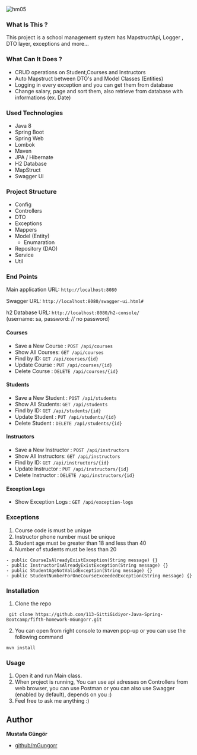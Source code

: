 ![hm05](https://user-images.githubusercontent.com/45206582/132606840-bcc89ab7-37f4-4bbd-a950-227b838b0b3c.PNG)

### What Is This ?

This project is a school management system has MapstructApi, Logger , DTO layer, exceptions and more...

### What Can It Does ?

- CRUD operations on Student,Courses and Instructors
- Auto Mapstruct between DTO's and Model Classes (Entities)
- Logging in every exception and you can get them from database
- Change salary, page and sort them, also retrieve from database with informations (ex. Date)

### Used Technologies

- Java 8
- Spring Boot
- Spring Web
- Lombok
- Maven
- JPA / Hibernate
- H2 Database
- MapStruct
- Swagger UI

### Project Structure

- Config
- Controllers
- DTO
- Exceptions
- Mappers
- Model (Entity)
    - Enumaration
- Repository (DAO)
- Service
- Util

### End Points

Main application URL: `http://localhost:8080`

Swagger URL: `http://localhost:8080/swagger-ui.html#`

h2 Database URL: `http://localhost:8080/h2-console/`   
(username: sa, password: // no password)

#### Courses
* Save a New Course : `POST /api/courses`
* Show All Courses: `GET /api/courses`
* Find by ID: `GET /api/courses/{id}`
* Update Course : `PUT /api/courses/{id}`
* Delete Course : `DELETE /api/courses/{id}`

#### Students
* Save a New Student : `POST /api/students`
* Show All Students: `GET /api/students`
* Find by ID: `GET /api/students/{id}`
* Update Student : `PUT /api/students/{id}`
* Delete Student : `DELETE /api/students/{id}`

#### Instructors
* Save a New Instructor : `POST /api/instructors`
* Show All Instructors: `GET /api/instructors`
* Find by ID: `GET /api/instructors/{id}`
* Update Instructor : `PUT /api/instructors/{id}`
* Delete Instructor : `DELETE /api/instructors/{id}`


#### Exception Logs
* Show Exception Logs : `GET /api/exception-logs`


### Exceptions
1. Course code is must be unique
2. Instructor phone number must be unique
3. Student age must be greater than 18 and less than 40
4. Number of students must be less than 20

```
- public CourseIsAlreadyExistException(String message) {}
- public InstructorIsAlreadyExistException(String message) {}
- public StudentAgeNotValidException(String message) {}
- public StudentNumberForOneCourseExceededException(String message) {}
```

### Installation

1. Clone the repo

` git clone https://github.com/113-GittiGidiyor-Java-Spring-Bootcamp/fifth-homework-mGungorr.git`

2. You can open from right console to maven pop-up or you can use the following command

` mvn install `

### Usage

1. Open it and run Main class.
2. When project is running, You can use api adresses on Controllers from web browser, you can use Postman or you can also use Swagger (enabled by default), depends on you :)
3. Feel free to ask me anything :)


## Author

**Mustafa Güngör**

* [github/mGungorr](https://github.com/mGungorr)
